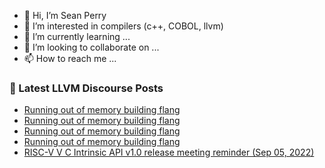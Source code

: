 - 👋 Hi, I’m Sean Perry
- 👀 I’m interested in compilers (c++, COBOL, llvm)
- 🌱 I’m currently learning ...
- 💞️ I’m looking to collaborate on ...
- 📫 How to reach me ...

<!---
s66perry/s66perry is a ✨ special ✨ repository because its `README.md` (this file) appears on your GitHub profile.
You can click the Preview link to take a look at your changes.
--->
### 📕 Latest LLVM Discourse Posts

<!-- DISCOURSE-LLVM:START -->
- [Running out of memory building flang](https://discourse.llvm.org/t/running-out-of-memory-building-flang/65088#post_4)
- [Running out of memory building flang](https://discourse.llvm.org/t/running-out-of-memory-building-flang/65088#post_3)
- [Running out of memory building flang](https://discourse.llvm.org/t/running-out-of-memory-building-flang/65088#post_2)
- [Running out of memory building flang](https://discourse.llvm.org/t/running-out-of-memory-building-flang/65088#post_1)
- [RISC-V V C Intrinsic API v1.0 release meeting reminder &lpar;Sep 05, 2022&rpar;](https://discourse.llvm.org/t/risc-v-v-c-intrinsic-api-v1-0-release-meeting-reminder-sep-05-2022/64994#post_2)
<!-- DISCOURSE-LLVM:END -->
